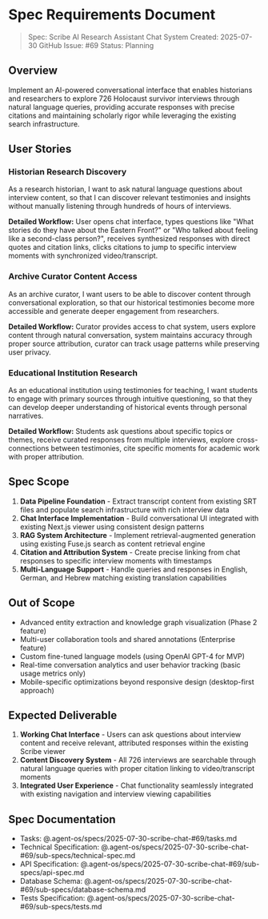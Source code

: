 # Spec Requirements Document

> Spec: Scribe AI Research Assistant Chat System
> Created: 2025-07-30
> GitHub Issue: #69
> Status: Planning

## Overview

Implement an AI-powered conversational interface that enables historians and researchers to explore 726 Holocaust survivor interviews through natural language queries, providing accurate responses with precise citations and maintaining scholarly rigor while leveraging the existing search infrastructure.

## User Stories

### Historian Research Discovery

As a research historian, I want to ask natural language questions about interview content, so that I can discover relevant testimonies and insights without manually listening through hundreds of hours of interviews.

**Detailed Workflow:** User opens chat interface, types questions like "What stories do they have about the Eastern Front?" or "Who talked about feeling like a second-class person?", receives synthesized responses with direct quotes and citation links, clicks citations to jump to specific interview moments with synchronized video/transcript.

### Archive Curator Content Access

As an archive curator, I want users to be able to discover content through conversational exploration, so that our historical testimonies become more accessible and generate deeper engagement from researchers.

**Detailed Workflow:** Curator provides access to chat system, users explore content through natural conversation, system maintains accuracy through proper source attribution, curator can track usage patterns while preserving user privacy.

### Educational Institution Research

As an educational institution using testimonies for teaching, I want students to engage with primary sources through intuitive questioning, so that they can develop deeper understanding of historical events through personal narratives.

**Detailed Workflow:** Students ask questions about specific topics or themes, receive curated responses from multiple interviews, explore cross-connections between testimonies, cite specific moments for academic work with proper attribution.

## Spec Scope

1. **Data Pipeline Foundation** - Extract transcript content from existing SRT files and populate search infrastructure with rich interview data
2. **Chat Interface Implementation** - Build conversational UI integrated with existing Next.js viewer using consistent design patterns
3. **RAG System Architecture** - Implement retrieval-augmented generation using existing Fuse.js search as content retrieval engine
4. **Citation and Attribution System** - Create precise linking from chat responses to specific interview moments with timestamps
5. **Multi-Language Support** - Handle queries and responses in English, German, and Hebrew matching existing translation capabilities

## Out of Scope

- Advanced entity extraction and knowledge graph visualization (Phase 2 feature)
- Multi-user collaboration tools and shared annotations (Enterprise feature)
- Custom fine-tuned language models (using OpenAI GPT-4 for MVP)
- Real-time conversation analytics and user behavior tracking (basic usage metrics only)
- Mobile-specific optimizations beyond responsive design (desktop-first approach)

## Expected Deliverable

1. **Working Chat Interface** - Users can ask questions about interview content and receive relevant, attributed responses within the existing Scribe viewer
2. **Content Discovery System** - All 726 interviews are searchable through natural language queries with proper citation linking to video/transcript moments
3. **Integrated User Experience** - Chat functionality seamlessly integrated with existing navigation and interview viewing capabilities

## Spec Documentation

- Tasks: @.agent-os/specs/2025-07-30-scribe-chat-#69/tasks.md
- Technical Specification: @.agent-os/specs/2025-07-30-scribe-chat-#69/sub-specs/technical-spec.md
- API Specification: @.agent-os/specs/2025-07-30-scribe-chat-#69/sub-specs/api-spec.md
- Database Schema: @.agent-os/specs/2025-07-30-scribe-chat-#69/sub-specs/database-schema.md
- Tests Specification: @.agent-os/specs/2025-07-30-scribe-chat-#69/sub-specs/tests.md